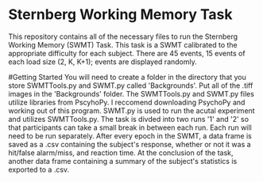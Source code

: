 # Sternberg Working Memory Task
This repository contains all of the necessary files to run the Sternberg Working Memory (SWMT) Task. This task is a SWMT calibrated to the appropriate difficulty for each subject. There are 45 events, 15 events of each load size (2, K, K+1); events are displayed randomly.

#Getting Started 
You will need to create a folder in the directory that you store SWMTTools.py and SWMT.py called 'Backgrounds'. Put all of the .tiff images in the 'Backgrounds' folder. The SWMTTools.py and SWMT.py files utilize libraries from PscyhoPy. I reccomend downloading PsychoPy and working out of this program. SWMT.py is used to run the acutal experiment and utilizes SWMTTools.py. The task is divded into two runs '1' and '2' so that participants can take a small break in between each run. Each run will need to be run separately. After every epoch in the SWMT, a data frame is saved as a .csv containing the subject's response, whether or not it was a hit/false alarm/miss, and reaction time. At the conclusion of the task, another data frame containing a summary of the subject's statistics is exported to a .csv. 
